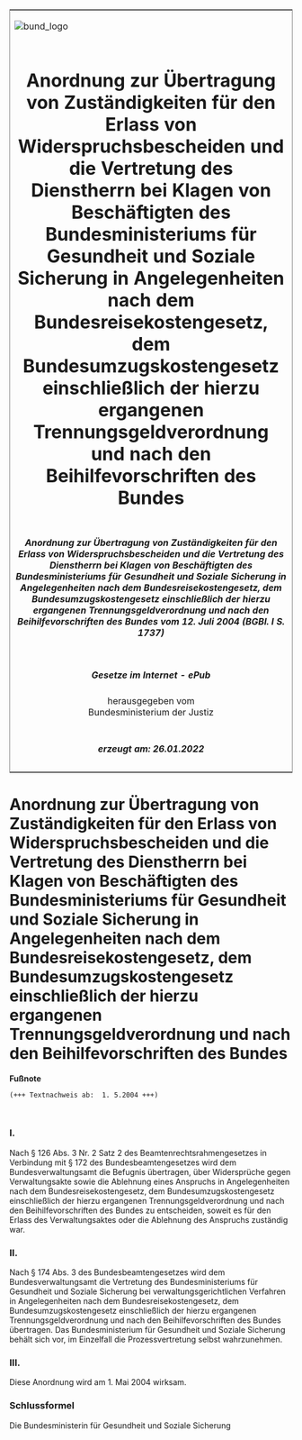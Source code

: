 <span id="DECKBLATT.html"></span>

<table border="0" frame="border" width="100%">

<tr valign="top">

<td align="left">

![bund\_logo](BfJ_2021_Web_de_de.gif)

</td>

<td align="right">

 

</td>

</tr>

<tr align="center" valign="middle">

<td colspan="2">

# Anordnung zur Übertragung von Zuständigkeiten für den Erlass von Widerspruchsbescheiden und die Vertretung des Dienstherrn bei Klagen von Beschäftigten des Bundesministeriums für Gesundheit und Soziale Sicherung in Angelegenheiten nach dem Bundesreisekostengesetz, dem Bundesumzugskostengesetz einschließlich der hierzu ergangenen Trennungsgeldverordnung und nach den Beihilfevorschriften des Bundes

</td>

</tr>

<tr align="center" valign="middle">

<td colspan="2">

##### Anordnung zur Übertragung von Zuständigkeiten für den Erlass von Widerspruchsbescheiden und die Vertretung des Dienstherrn bei Klagen von Beschäftigten des Bundesministeriums für Gesundheit und Soziale Sicherung in Angelegenheiten nach dem Bundesreisekostengesetz, dem Bundesumzugskostengesetz einschließlich der hierzu ergangenen Trennungsgeldverordnung und nach den Beihilfevorschriften des Bundes vom 12. Juli 2004 (BGBl. I S. 1737)

</td>

</tr>

<tr align="center" valign="middle">

<td colspan="2">

  
  

##### Gesetze im Internet - ePub  
  
herausgegeben vom  
Bundesministerium der Justiz

</td>

</tr>

<tr align="center" valign="bottom">

<td colspan="2">

  
  

##### erzeugt am: 26.01.2022

</td>

</tr>

</table>

<span id="BJNR173700004.html"></span>

# Anordnung zur Übertragung von Zuständigkeiten für den Erlass von Widerspruchsbescheiden und die Vertretung des Dienstherrn bei Klagen von Beschäftigten des Bundesministeriums für Gesundheit und Soziale Sicherung in Angelegenheiten nach dem Bundesreisekostengesetz, dem Bundesumzugskostengesetz einschließlich der hierzu ergangenen Trennungsgeldverordnung und nach den Beihilfevorschriften des Bundes

<div>

  
**Fußnote**

<div class="jnhtml">

<div>

<div class="jurAbsatz">

  

``` 
(+++ Textnachweis ab:  1. 5.2004 +++)

 
```

</div>

</div>

</div>

</div>

<span id="BJNR173700004BJNE000100000.html"></span>

### I.  

<div>

<div class="jnhtml">

<div>

<div class="jurAbsatz">

Nach § 126 Abs. 3 Nr. 2 Satz 2 des Beamtenrechtsrahmengesetzes in
Verbindung mit § 172 des Bundesbeamtengesetzes wird dem
Bundesverwaltungsamt die Befugnis übertragen, über Widersprüche gegen
Verwaltungsakte sowie die Ablehnung eines Anspruchs in Angelegenheiten
nach dem Bundesreisekostengesetz, dem Bundesumzugskostengesetz
einschließlich der hierzu ergangenen Trennungsgeldverordnung und nach
den Beihilfevorschriften des Bundes zu entscheiden, soweit es für den
Erlass des Verwaltungsaktes oder die Ablehnung des Anspruchs zuständig
war.

</div>

</div>

</div>

</div>

<span id="BJNR173700004BJNE000200000.html"></span>

### II.  

<div>

<div class="jnhtml">

<div>

<div class="jurAbsatz">

Nach § 174 Abs. 3 des Bundesbeamtengesetzes wird dem
Bundesverwaltungsamt die Vertretung des Bundesministeriums für
Gesundheit und Soziale Sicherung bei verwaltungsgerichtlichen Verfahren
in Angelegenheiten nach dem Bundesreisekostengesetz, dem
Bundesumzugskostengesetz einschließlich der hierzu ergangenen
Trennungsgeldverordnung und nach den Beihilfevorschriften des Bundes
übertragen. Das Bundesministerium für Gesundheit und Soziale Sicherung
behält sich vor, im Einzelfall die Prozessvertretung selbst
wahrzunehmen.

</div>

</div>

</div>

</div>

<span id="BJNR173700004BJNE000300000.html"></span>

### III.  

<div>

<div class="jnhtml">

<div>

<div class="jurAbsatz">

Diese Anordnung wird am 1. Mai 2004 wirksam.

</div>

</div>

</div>

</div>

<span id="BJNR173700004BJNE000400000.html"></span>

### Schlussformel  

<div>

<div class="jnhtml">

<div>

<div class="jurAbsatz">

Die Bundesministerin für Gesundheit und Soziale Sicherung

</div>

</div>

</div>

</div>
